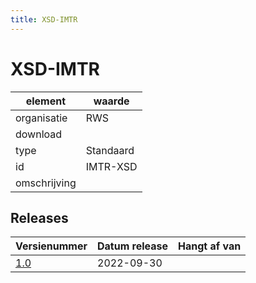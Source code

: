 ```yaml
---
title: XSD-IMTR
---
```


# XSD-IMTR

|element|waarde|
|-----|------|
| organisatie  |RWS|
| download  | [](<>)|
| type  |Standaard|
| id  |IMTR-XSD|
| omschrijving  ||

## Releases

|Versienummer|Datum release|Hangt af van
|-------|-------|-----|
| [1.0](<download>)|2022-09-30||

